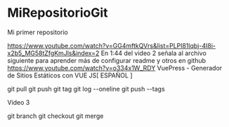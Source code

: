 # MiRepositorioGit
Mi primer repositorio

https://www.youtube.com/watch?v=GG4mftkQVrs&list=PLPl81lqbj-4I8i-x2b5_MG58tZfgKmJls&index=2
En 1:44 del video 2 señala al archivo siguiente para aprender más de configurar readme y otros en github
https://www.youtube.com/watch?v=o334x1W_RDY
VuePress - Generador de Sitios Estáticos con VUE JS[ ESPAÑOL ]

git pull
git push
git tag
git log --oneline
git push --tags

Video 3

git branch
git checkout
git merge

